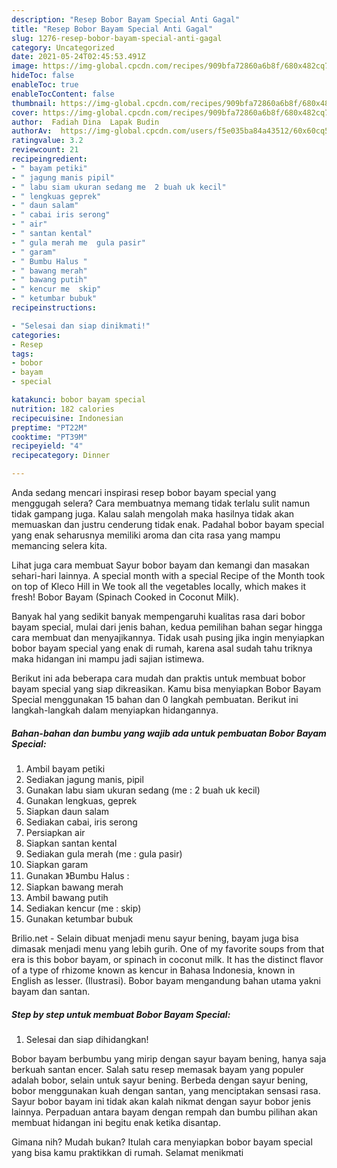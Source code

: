 ```yaml
---
description: "Resep Bobor Bayam Special Anti Gagal"
title: "Resep Bobor Bayam Special Anti Gagal"
slug: 1276-resep-bobor-bayam-special-anti-gagal
category: Uncategorized
date: 2021-05-24T02:45:53.491Z
image: https://img-global.cpcdn.com/recipes/909bfa72860a6b8f/680x482cq70/bobor-bayam-special-foto-resep-utama.jpg
hideToc: false
enableToc: true
enableTocContent: false
thumbnail: https://img-global.cpcdn.com/recipes/909bfa72860a6b8f/680x482cq70/bobor-bayam-special-foto-resep-utama.jpg
cover: https://img-global.cpcdn.com/recipes/909bfa72860a6b8f/680x482cq70/bobor-bayam-special-foto-resep-utama.jpg
author:  Fadiah Dina  Lapak Budin
authorAv:  https://img-global.cpcdn.com/users/f5e035ba84a43512/60x60cq50/avatar.jpg
ratingvalue: 3.2
reviewcount: 21
recipeingredient:
- " bayam petiki"
- " jagung manis pipil"
- " labu siam ukuran sedang me  2 buah uk kecil"
- " lengkuas geprek"
- " daun salam"
- " cabai iris serong"
- " air"
- " santan kental"
- " gula merah me  gula pasir"
- " garam"
- " Bumbu Halus "
- " bawang merah"
- " bawang putih"
- " kencur me  skip"
- " ketumbar bubuk"
recipeinstructions:

- "Selesai dan siap dinikmati!"
categories:
- Resep
tags:
- bobor
- bayam
- special

katakunci: bobor bayam special 
nutrition: 182 calories
recipecuisine: Indonesian
preptime: "PT22M"
cooktime: "PT39M"
recipeyield: "4"
recipecategory: Dinner

---
```



Anda sedang mencari inspirasi resep bobor bayam special yang menggugah selera? Cara membuatnya memang tidak terlalu sulit namun tidak gampang juga. Kalau salah mengolah maka hasilnya tidak akan memuaskan dan justru cenderung tidak enak. Padahal bobor bayam special yang enak seharusnya memiliki aroma dan cita rasa yang mampu memancing selera kita.


Lihat juga cara membuat Sayur bobor bayam dan kemangi dan masakan sehari-hari lainnya. A special month with a special Recipe of the Month took on top of Kleco Hill in We took all the vegetables locally, which makes it fresh! Bobor Bayam (Spinach Cooked in Coconut Milk).

Banyak hal yang sedikit banyak mempengaruhi kualitas rasa dari bobor bayam special, mulai dari jenis bahan, kedua pemilihan bahan segar hingga cara membuat dan menyajikannya. Tidak usah pusing jika ingin menyiapkan bobor bayam special yang enak di rumah, karena asal sudah tahu triknya maka hidangan ini mampu jadi sajian istimewa.


Berikut ini ada beberapa cara mudah dan praktis untuk membuat bobor bayam special yang siap dikreasikan. Kamu bisa menyiapkan Bobor Bayam Special menggunakan 15 bahan dan 0 langkah pembuatan. Berikut ini langkah-langkah dalam menyiapkan hidangannya.

<!--inarticleads1-->

##### Bahan-bahan dan bumbu yang wajib ada untuk pembuatan Bobor Bayam Special:

1. Ambil  bayam petiki
1. Sediakan  jagung manis, pipil
1. Gunakan  labu siam ukuran sedang (me : 2 buah uk kecil)
1. Gunakan  lengkuas, geprek
1. Siapkan  daun salam
1. Sediakan  cabai, iris serong
1. Persiapkan  air
1. Siapkan  santan kental
1. Sediakan  gula merah (me : gula pasir)
1. Siapkan  garam
1. Gunakan  》Bumbu Halus :
1. Siapkan  bawang merah
1. Ambil  bawang putih
1. Sediakan  kencur (me : skip)
1. Gunakan  ketumbar bubuk


Brilio.net - Selain dibuat menjadi menu sayur bening, bayam juga bisa dimasak menjadi menu yang lebih gurih. One of my favorite soups from that era is this bobor bayam, or spinach in coconut milk. It has the distinct flavor of a type of rhizome known as kencur in Bahasa Indonesia, known in English as lesser. (Ilustrasi). Bobor bayam mengandung bahan utama yakni bayam dan santan. 

<!--inarticleads2-->

##### Step by step untuk membuat Bobor Bayam Special:


1. Selesai dan siap dihidangkan!

Bobor bayam berbumbu yang mirip dengan sayur bayam bening, hanya saja berkuah santan encer. Salah satu resep memasak bayam yang populer adalah bobor, selain untuk sayur bening. Berbeda dengan sayur bening, bobor menggunakan kuah dengan santan, yang menciptakan sensasi rasa. Sayur bobor bayam ini tidak akan kalah nikmat dengan sayur bobor jenis lainnya. Perpaduan antara bayam dengan rempah dan bumbu pilihan akan membuat hidangan ini begitu enak ketika disantap. 

Gimana nih? Mudah bukan? Itulah cara menyiapkan bobor bayam special yang bisa kamu praktikkan di rumah. Selamat menikmati
